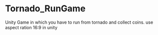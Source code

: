 # Tornado_RunGame
 Unity Game in which you have to run from tornado and collect coins.
 use aspect ration 16:9 in unity 
 

